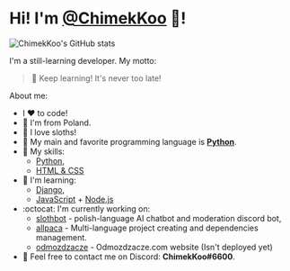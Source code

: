 # Hi! I'm [@ChimekKoo](https://github.com/ChimekKoo) :wave:!

![ChimekKoo's GitHub stats](https://github-readme-stats.vercel.app/api?username=chimekkoo&show_icons=true&theme=dark)

I'm a still-learning developer.
My motto:
> :muscle: Keep learning! It's never too late!

About me:
- I :heart: to code!
- :boy: I'm from Poland.
- :sloth: I love sloths!
- :snake: My main and favorite programming language is **[Python](https://www.python.org/)**.
- :ski: My skills:
  - [Python](https://www.python.org/),
  - [HTML & CSS](https://w3.org/)
- :muscle: I'm learning:
  - [Django](https://www.djangoproject.com/),
  - [JavaScript](https://www.javascript.com/) + [Node.js](https://nodejs.org/)
- :octocat: I'm currently working on:
  - [slothbot](https://github.com/ChimekKoo/slothbot) - polish-language AI chatbot and moderation discord bot,
  - [allpaca](https://github.com/ChimekKoo/allpaca) - Multi-language project creating and dependencies management.
  - [odmozdzacze](https://github.com/odmozdzacze) - Odmozdzacze.com website (Isn't deployed yet)
- :speech_balloon: Feel free to contact me on Discord: **ChimekKoo#6600**.
